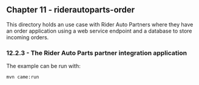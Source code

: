 Chapter 11 - riderautoparts-order
---------------------------------

This directory holds an use case with Rider Auto Partners where they have an order application using a web service
endpoint and a database to store incoming orders.

### 12.2.3 - The Rider Auto Parts partner integration application

The example can be run with:

    mvn came:run


